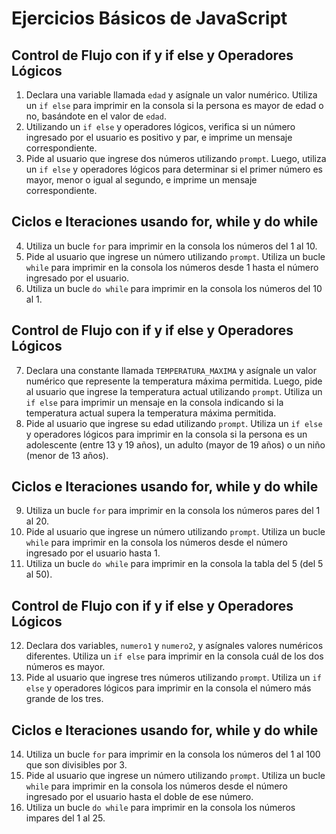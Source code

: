 # Ejercicios Básicos de JavaScript

## Control de Flujo con if y if else y Operadores Lógicos

1. Declara una variable llamada `edad` y asígnale un valor numérico. Utiliza un `if else` para imprimir en la consola si la persona es mayor de edad o no, basándote en el valor de `edad`.
2. Utilizando un `if else` y operadores lógicos, verifica si un número ingresado por el usuario es positivo y par, e imprime un mensaje correspondiente.
3. Pide al usuario que ingrese dos números utilizando `prompt`. Luego, utiliza un `if else` y operadores lógicos para determinar si el primer número es mayor, menor o igual al segundo, e imprime un mensaje correspondiente.

## Ciclos e Iteraciones usando for, while y do while

4. Utiliza un bucle `for` para imprimir en la consola los números del 1 al 10.
5. Pide al usuario que ingrese un número utilizando `prompt`. Utiliza un bucle `while` para imprimir en la consola los números desde 1 hasta el número ingresado por el usuario.
6. Utiliza un bucle `do while` para imprimir en la consola los números del 10 al 1.

## Control de Flujo con if y if else y Operadores Lógicos

7. Declara una constante llamada `TEMPERATURA_MAXIMA` y asígnale un valor numérico que represente la temperatura máxima permitida. Luego, pide al usuario que ingrese la temperatura actual utilizando `prompt`. Utiliza un `if else` para imprimir un mensaje en la consola indicando si la temperatura actual supera la temperatura máxima permitida.
8. Pide al usuario que ingrese su edad utilizando `prompt`. Utiliza un `if else` y operadores lógicos para imprimir en la consola si la persona es un adolescente (entre 13 y 19 años), un adulto (mayor de 19 años) o un niño (menor de 13 años).

## Ciclos e Iteraciones usando for, while y do while

9. Utiliza un bucle `for` para imprimir en la consola los números pares del 1 al 20.
10. Pide al usuario que ingrese un número utilizando `prompt`. Utiliza un bucle `while` para imprimir en la consola los números desde el número ingresado por el usuario hasta 1.
11. Utiliza un bucle `do while` para imprimir en la consola la tabla del 5 (del 5 al 50).

## Control de Flujo con if y if else y Operadores Lógicos

12. Declara dos variables, `numero1` y `numero2`, y asígnales valores numéricos diferentes. Utiliza un `if else` para imprimir en la consola cuál de los dos números es mayor.
13. Pide al usuario que ingrese tres números utilizando `prompt`. Utiliza un `if else` y operadores lógicos para imprimir en la consola el número más grande de los tres.

## Ciclos e Iteraciones usando for, while y do while

14. Utiliza un bucle `for` para imprimir en la consola los números del 1 al 100 que son divisibles por 3.
15. Pide al usuario que ingrese un número utilizando `prompt`. Utiliza un bucle `while` para imprimir en la consola los números desde el número ingresado por el usuario hasta el doble de ese número.
16. Utiliza un bucle `do while` para imprimir en la consola los números impares del 1 al 25.

